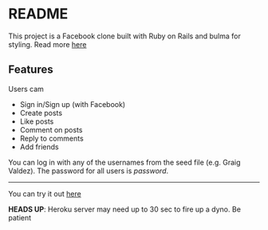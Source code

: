 # README

This project is a Facebook clone built with Ruby on Rails and bulma for styling. Read more [here](https://www.theodinproject.com/lessons/ruby-on-rails-rails-final-project)

## Features

Users cam

- Sign in/Sign up (with Facebook)
- Create posts
- Like posts
- Comment on posts
- Reply to comments
- Add friends

You can log in with any of the usernames from the seed file (e.g. Graig Valdez). The password for all users is _password_.

---

You can try it out [here](https://boiling-hamlet-53376.herokuapp.com/)

**HEADS UP**: Heroku server may need up to 30 sec to fire up a dyno. Be patient
